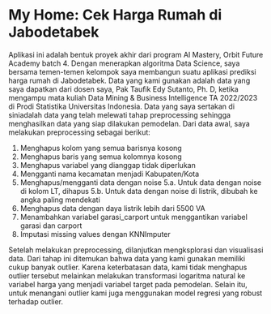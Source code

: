 # My Home: Cek Harga Rumah di Jabodetabek
Aplikasi ini adalah bentuk proyek akhir dari program AI Mastery, Orbit Future Academy batch 4.
Dengan menerapkan algoritma Data Science, saya bersama temen-temen kelompok saya membangun suatu aplikasi prediksi harga rumah di Jabodetabek. Data yang kami gunakan adalah data yang saya dapatkan dari dosen saya, Pak Taufik Edy Sutanto, Ph. D, ketika mengampu mata kuliah Data Mining & Business Intelligence TA 2022/2023 di Prodi Statistika Universitas Indonesia. Data yang saya sertakan di siniadalah data yang telah melewati tahap preprocessing sehingga menghasilkan data yang siap dilakukan pemodelan. Dari data awal, saya melakukan preprocessing sebagai berikut:
1. Menghapus kolom yang semua barisnya kosong
2. Menghapus baris yang semua kolomnya kosong
3. Menghapus variabel yang dianggap tidak diperlukan
4. Mengganti nama kecamatan menjadi Kabupaten/Kota
5. Menghapus/mengganti data dengan noise
5.a. Untuk data dengan noise di kolom LT, dihapus
5.b. Untuk data dengan noise di listrik, dibubah ke angka paling mendekati
6. Menghapus data dengan daya listrik lebih dari 5500 VA
7. Menambahkan variabel garasi_carport untuk menggantikan variabel garasi dan carport
8. Imputasi missing values dengan KNNImputer

Setelah melakukan preprocessing, dilanjutkan mengksplorasi dan visualisasi data. Dari tahap ini ditemukan bahwa data yang kami gunakan memiliki cukup banyak outlier. Karena keterbatasan data, kami tidak menghapus outlier tersebut melainkan melakukan transformasi logaritma natural ke variabel harga yang menjadi variabel target pada pemodelan. Selain itu, untuk menangani outlier kami juga menggunakan model regresi yang robust terhadap outlier.
